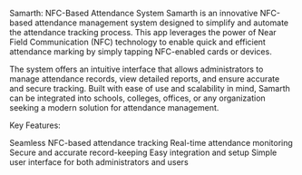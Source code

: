 Samarth: NFC-Based Attendance System
Samarth is an innovative NFC-based attendance management system designed to simplify and automate the attendance tracking process. This app leverages the power of Near Field Communication (NFC) technology to enable quick and efficient attendance marking by simply tapping NFC-enabled cards or devices.

The system offers an intuitive interface that allows administrators to manage attendance records, view detailed reports, and ensure accurate and secure tracking. Built with ease of use and scalability in mind, Samarth can be integrated into schools, colleges, offices, or any organization seeking a modern solution for attendance management.

Key Features:

Seamless NFC-based attendance tracking
Real-time attendance monitoring
Secure and accurate record-keeping
Easy integration and setup
Simple user interface for both administrators and users
